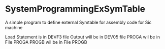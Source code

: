 SystemProgrammingExSymTable
===========================

A simple program to define external Symtable for assembly code for Sic machine 


Load Statement is in DEVF3 file 
Output will be in DEV05 file 
PROGA wil be in File PROGA
PROGB wil be in File PROGB

